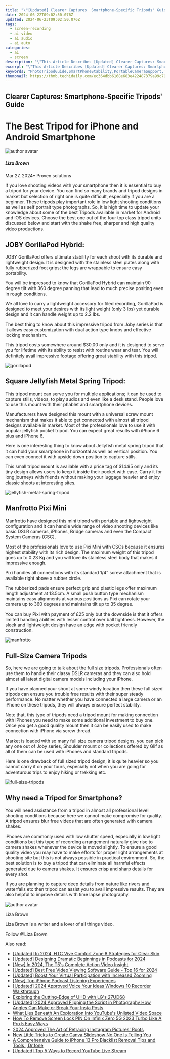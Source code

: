 ```yaml
---
title: "\"[Updated] Clearer Captures  Smartphone-Specific Tripods' Guide for 2024\""
date: 2024-06-22T09:02:50.076Z
updated: 2024-06-23T09:02:50.076Z
tags: 
  - screen-recording
  - ai video
  - ai audio
  - ai auto
categories: 
  - ai
  - screen
description: "\"This Article Describes [Updated] Clearer Captures: Smartphone-Specific Tripods' Guide for 2024\""
excerpt: "\"This Article Describes [Updated] Clearer Captures: Smartphone-Specific Tripods' Guide for 2024\""
keywords: "PhotoTripodGuide,SmartPhoneStability,PortableCameraSupport,TripodStandFlexibility,MobilePhotographyTools,SharpPhotoGear,OptimalSmartphoneAngle"
thumbnail: https://thmb.techidaily.com/ec364dbb6168e683e422487379a99c7901eeab42baca05e040ad76d70daee8c3.jpg
---
```


## Clearer Captures: Smartphone-Specific Tripods' Guide

# The Best Tripod for iPhone and Android Smartphone

![author avatar](https://lh5.googleusercontent.com/-AIMmjowaFs4/AAAAAAAAAAI/AAAAAAAAABc/Y5UmwDaI7HU/s250-c-k/photo.jpg)

##### Liza Brown

 Mar 27, 2024• Proven solutions

 If you love shooting videos with your smartphone then it is essential to buy a tripod for your device. You can find so many brands and tripod designs in market but selection of right one is quite difficult, especially if you are a beginner. These tripods play important role in low light shooting conditions as well as self portrait type photographs. So, it is high time to update your knowledge about some of the best Tripods available in market for Android and iOS devices. Choose the best one out of the four top class tripod units discussed below and start with the shake free, sharper and high quality video productions.

## JOBY GorillaPod Hybrid:

 JOBY GorillaPod offers ultimate stability for each shoot with its durable and lightweight design. It is designed with the stainless steel plates along with fully rubberized foot grips; the legs are wrappable to ensure easy portability.

 You will be impressed to know that GorillaPod Hybrid can maintain 90 degree tilt with 360 degree panning that lead to much precise positing even in rough conditions.

 We all love to carry a lightweight accessory for filed recording, GorillaPad is designed to meet your desires with its light weight (only 3 lbs) yet durable design and it can handle weight up to 2.2 lbs.

 The best thing to know about this impressive tripod from Joby series is that it allows easy customization with dual action type knobs and effective locking mechanism.

 This tripod costs somewhere around $30.00 only and it is designed to serve you for lifetime with its ability to resist with routine wear and tear. You will definitely avail impressive footage offering great stability with this tripod.

![gorillapod](https://images.wondershare.com/filmora/article-images/gorillapod.jpg)

## Square Jellyfish Metal Spring Tripod:

 This tripod mount can serve you for multiple applications; it can be used to capture stills, videos, to play audios and even like a desk stand. People love to use this mount with their phablet and smartphone devices.

 Manufacturers have designed this mount with a universal screw mount mechanism that makes it able to get connected with almost all tripod designs available in market. Most of the professionals love to use it with popular jellyfish pocket tripod. You can expect great results with iPhone 6 plus and iPhone 6.

 Here is one interesting thing to know about Jellyfish metal spring tripod that it can hold your smartphone in horizontal as well as vertical position. You can even connect it with upside down position to capture stills.

 This small tripod mount is available with a price tag of $14.95 only and its tiny design allows users to keep it inside their pocket with ease. Carry it for long journeys with friends without making your luggage heavier and enjoy classic shoots at interesting sites.

![jellyfish-metal-spring-tripod](https://images.wondershare.com/filmora/article-images/jellyfish-metal-spring-tripod.jpg)

## Manfrotto Pixi Mini

 Manfrotto have designed this mini tripod with portable and lightweight configuration and it can handle wide range of video shooting devices like basic DSLR cameras, iPhones, Bridge cameras and even the Compact System Cameras (CSC).

 Most of the professionals love to use Pixi Mini with CSCs because it ensures highest stability with its rich design. The maximum weight of this tripod goes up to 0.23 Kg and you will love its stainless steel body that makes it impressive enough.

 Pixi handles all connections with its standard 1/4” screw attachment that is available right above a rubber circle.

 The rubberized pads ensure perfect grip and plastic legs offer maximum length adjustment at 13.5cm. A small push button type mechanism maintains easy alignments at various positions as Pixi can rotate your camera up to 360 degrees and maintains tilt up to 35 degree.

 You can buy Pixi with payment of £25 only but the downside is that it offers limited handling abilities with lesser control over ball tightness. However, the sleek and lightweight design have an edge with pocket friendly construction.

![manfrotto](https://images.wondershare.com/filmora/article-images/manfrotto.jpg)

## Full-Size Camera Tripods

 So, here we are going to talk about the full size tripods. Professionals often use them to handle their classy DSLR cameras and they can also hold almost all latest digital camera models including your iPhone.

 If you have planned your shoot at some windy location then these full sized tripods can ensure you trouble free results with their super steady performance. No matter whether you have connected a large camera or an iPhone on these tripods, they will always ensure perfect stability.

 Note that, this type of tripods need a tripod mount for making connection with iPhones you need to make some additional investment to buy one. Once you get a good quality mount then it can be easily used to make connection with iPhone via screw thread.

 Market is loaded with so many full size camera tripod designs, you can pick any one out of Joby series, Shoulder mount or collections offered by Glif as all of them can be used with iPhones and standard tripods.

 Here is one drawback of full sized tripod design; it is quite heavier so you cannot carry it on your tours, especially not when you are going for adventurous trips to enjoy hiking or trekking etc.

![full-size-tripods](https://images.wondershare.com/filmora/article-images/full-size-tripods.jpg)

## Why need a Tripod for Smartphone?

 You will need assistance from a tripod in almost all professional level shooting conditions because here we cannot make compromise for quality. A tripod ensures blur free videos that are often generated with camera shakes.

 iPhones are commonly used with low shutter speed, especially in low light conditions but this type of recording arrangement naturally give rise to camera shakes whenever the device is moved slightly. To ensure a good quality video you may have to make efforts for proper light arrangements at shooting site but this is not always possible in practical environment. So, the best solution is to buy a tripod that can eliminate all harmful effects generated due to camera shakes. It ensures crisp and sharp details for every shot.

 If you are planning to capture deep details from nature like rivers and waterfalls etc then tripod can assist you to avail impressive results. They are also helpful to improve details with time lapse photography.

![author avatar](https://lh5.googleusercontent.com/-AIMmjowaFs4/AAAAAAAAAAI/AAAAAAAAABc/Y5UmwDaI7HU/s250-c-k/photo.jpg)

Liza Brown

Liza Brown is a writer and a lover of all things video.

Follow @Liza Brown


<ins class="adsbygoogle"
     style="display:block"
     data-ad-format="autorelaxed"
     data-ad-client="ca-pub-7571918770474297"
     data-ad-slot="1223367746"></ins>



<ins class="adsbygoogle"
     style="display:block"
     data-ad-client="ca-pub-7571918770474297"
     data-ad-slot="8358498916"
     data-ad-format="auto"
     data-full-width-responsive="true"></ins>


<span class="atpl-alsoreadstyle">Also read:</span>
<div><ul>
<li><a href="https://fox-hovers.techidaily.com/updated-in-2024-htc-vive-comfort-zone-8-strategies-for-clear-skin/"><u>[Updated] In 2024, HTC Vive Comfort Zone  8 Strategies for Clear Skin</u></a></li>
<li><a href="https://fox-hovers.techidaily.com/updated-designing-dramatic-beginnings-in-podcasts-for-2024/"><u>[Updated] Designing Dramatic Beginnings in Podcasts for 2024</u></a></li>
<li><a href="https://fox-hovers.techidaily.com/new-in-2024-the-t5s-complete-action-video-insight/"><u>[New] In 2024, The T5's Complete Action Video Insight</u></a></li>
<li><a href="https://fox-hovers.techidaily.com/updated-best-free-video-viewing-software-guide-top-16-for-2024/"><u>[Updated] Best Free Video Viewing Software Guide - Top 16 for 2024</u></a></li>
<li><a href="https://fox-hovers.techidaily.com/updated-boost-your-virtual-participation-with-increased-zooming/"><u>[Updated] Boost Your Virtual Participation with Increased Zooming</u></a></li>
<li><a href="https://fox-hovers.techidaily.com/new-top-iphone-podcast-listening-experiences/"><u>[New] Top iPhone Podcast Listening Experiences</u></a></li>
<li><a href="https://fox-hovers.techidaily.com/updated-2024-approved-voice-your-ideas-windows-10-recorder-walkthrough/"><u>[Updated] 2024 Approved  Voice Your Ideas  Windows 10 Recorder Walkthrough</u></a></li>
<li><a href="https://extra-lessons.techidaily.com/exploring-the-cutting-edge-of-uhd-with-lgs-27ud68/"><u>Exploring the Cutting-Edge of UHD with LG's 27UD68</u></a></li>
<li><a href="https://instagram-video-files.techidaily.com/updated-2024-approved-flipping-the-script-in-photography-how-angles-can-make-or-break-your-insta-posts/"><u>[Updated] 2024 Approved  Flipping the Script in Photography  How Angles Can Make or Break Your Insta Posts</u></a></li>
<li><a href="https://youtube-videos.techidaily.com/what-lies-beneath-an-exploration-into-youtubes-unlisted-video-space/"><u>What Lies Beneath  An Exploration Into YouTube's Unlisted Video Space</u></a></li>
<li><a href="https://unlock-android.techidaily.com/how-to-remove-screen-lock-pin-on-infinix-zero-5g-2023-turbo-like-a-pro-5-easy-ways-by-drfone-android/"><u>How To Remove Screen Lock PIN On Infinix Zero 5G 2023 Turbo Like A Pro 5 Easy Ways</u></a></li>
<li><a href="https://instagram-video-files.techidaily.com/2024-approved-the-art-of-retracing-instagram-pictures-roots/"><u>2024 Approved  The Art of Retracing Instagram Pictures' Roots</u></a></li>
<li><a href="https://ai-editing-video.techidaily.com/new-little-tricks-to-create-canva-slideshow-no-one-is-telling-you/"><u>New Little Tricks to Create Canva Slideshow No One Is Telling You</u></a></li>
<li><a href="https://iphone-unlock.techidaily.com/a-comprehensive-guide-to-iphone-13-pro-blacklist-removal-tips-and-tools-drfone-by-drfone-ios/"><u>A Comprehensive Guide to iPhone 13 Pro Blacklist Removal Tips and Tools | Dr.fone</u></a></li>
<li><a href="https://screen-activity-recording.techidaily.com/updated-top-5-ways-to-record-youtube-live-stream/"><u>[Updated] Top 5 Ways to Record YouTube Live Stream</u></a></li>
</ul></div>
